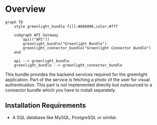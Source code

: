 # Overview

```mermaid
graph TD
    style greenlight_bundle fill:#606096,color:#fff

    subgraph API Gateway
        api(("API"))
        greenlight_bundle("Greenlight Bundle")
        greenlight_connector_bundle("Greenlight Connector Bundle")
    end

    api --> greenlight_bundle
    greenlight_bundle --> greenlight_connector_bundle
```

This bundle provides the backend services required for the greenlight
application. Part of the service is fetching a photo of the user for visual
authentication. This part is not implemented directly but outsourced to a
connector bundle which you have to install separately.

## Installation Requirements

* A SQL database like MySQL, PostgreSQL or similar.
